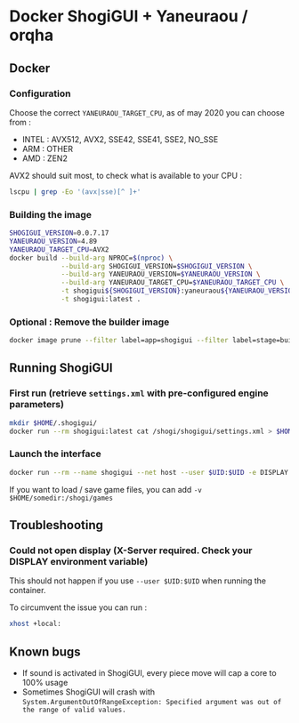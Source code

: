# Docker ShogiGUI + Yaneuraou / orqha

## Docker
### Configuration
Choose the correct `YANEURAOU_TARGET_CPU`, as of may 2020 you can choose from :
- INTEL : AVX512, AVX2, SSE42, SSE41, SSE2, NO_SSE
- ARM : OTHER
- AMD : ZEN2

AVX2 should suit most, to check what is available to your CPU :
```bash
lscpu | grep -Eo '(avx|sse)[^ ]+'
```

### Building the image
```bash
SHOGIGUI_VERSION=0.0.7.17
YANEURAOU_VERSION=4.89
YANEURAOU_TARGET_CPU=AVX2
docker build --build-arg NPROC=$(nproc) \
             --build-arg SHOGIGUI_VERSION=$SHOGIGUI_VERSION \
             --build-arg YANEURAOU_VERSION=$YANEURAOU_VERSION \
             --build-arg YANEURAOU_TARGET_CPU=$YANEURAOU_TARGET_CPU \
             -t shogigui${SHOGIGUI_VERSION}:yaneuraou${YANEURAOU_VERSION}-${YANEURAOU_TARGET_CPU} \
             -t shogigui:latest .
```

### Optional : Remove the builder image
```bash
docker image prune --filter label=app=shogigui --filter label=stage=build
```

## Running ShogiGUI
### First run (retrieve `settings.xml` with pre-configured engine parameters)
```bash
mkdir $HOME/.shogigui/
docker run --rm shogigui:latest cat /shogi/shogigui/settings.xml > $HOME/.shogigui/settings.xml
```

### Launch the interface
```bash
docker run --rm --name shogigui --net host --user $UID:$UID -e DISPLAY -v $HOME/.shogigui/settings.xml:/shogi/shogigui/settings.xml  shogigui:latest
```

If you want to load / save game files, you can add `-v $HOME/somedir:/shogi/games`

## Troubleshooting
### Could not open display (X-Server required. Check your DISPLAY environment variable)
This should not happen if you use `--user $UID:$UID` when running the container.

To circumvent the issue you can run : 
```bash
xhost +local:
```

## Known bugs
- If sound is activated in ShogiGUI, every piece move will cap a core to 100% usage
- Sometimes ShogiGUI will crash with `System.ArgumentOutOfRangeException: Specified argument was out of the range of valid values.`

